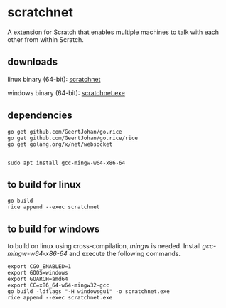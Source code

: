 scratchnet
==========

A extension for Scratch that enables multiple machines to talk with each other from within Scratch.

downloads
---------

linux binary (64-bit): [scratchnet](https://github.com/tilient/scratchnet/releases/download/v0.1-alpha/scratchnet)

windows binary (64-bit): [scratchnet.exe](https://github.com/tilient/scratchnet/releases/download/v0.1-alpha/scratchnet.exe)


dependencies
------------

    go get github.com/GeertJohan/go.rice
    go get github.com/GeertJohan/go.rice/rice
    go get golang.org/x/net/websocket


    sudo apt install gcc-mingw-w64-x86-64

to build for linux
------------------

    go build
    rice append --exec scratchnet


to build for windows
--------------------

to build on linux using cross-compilation,
_mingw_ is needed. Install _gcc-mingw-w64-x86-64_
and execute the following commands.

    export CGO_ENABLED=1
    export GOOS=windows
    export GOARCH=amd64
    export CC=x86_64-w64-mingw32-gcc
    go build -ldflags "-H windowsgui" -o scratchnet.exe
    rice append --exec scratchnet.exe

